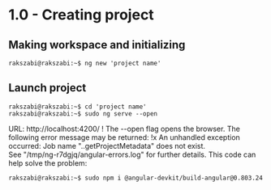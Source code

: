 # 1.0 - Creating project

## Making workspace and initializing

``` console
rakszabi@rakszabi:~$ ng new 'project name'
```
## Launch project

``` console
rakszabi@rakszabi:~$ cd 'project name'
rakszabi@rakszabi:~$ sudo ng serve --open
```
URL: http://localhost:4200/
! The --open flag opens the browser.
The following error message may be returned:
!x An unhandled exception occurred: Job name "..getProjectMetadata" does not exist.<br>See "/tmp/ng-r7dgjq/angular-errors.log" for further details.
This code can help solve the problem:
``` console
rakszabi@rakszabi:~$ sudo npm i @angular-devkit/build-angular@0.803.24
```
